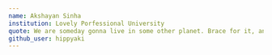 ```yaml
---
name: Akshayan Sinha
institution: Lovely Porfessional University
quote: We are someday gonna live in some other planet. Brace for it, and work for doing it in your lifetime.
github_user: hippyaki
---
```

